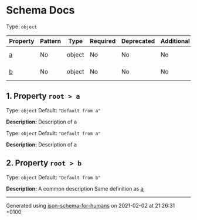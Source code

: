 

# Schema Docs

Type: `object`

| Property | Pattern | Type | Required | Deprecated | Additional | Description |
| -------- | ------- | ---- | -------- | ---------- | ---------- | ----------- |
| [a](#a)|No|object|No|No| No|Description of a|
| [b](#b)|No|object|No|No| No|A common description|

##  <a name="a"></a>1.  Property `root > a`

Type: `object`
         Default: `"Default from a"`

**Description:** Description of a

Type: `object`
         Default: `"Default from a"`

**Description:** Description of a

##  <a name="b"></a>2.  Property `root > b`

Type: `object`
         Default: `"Default from b"`

**Description:** A common description
    Same definition as [a](#a)

----------------------------------------------------------------------------------------------------------------------------
Generated using [json-schema-for-humans](https://github.com/coveooss/json-schema-for-humans) on 2021-02-02 at 21:26:31 +0100